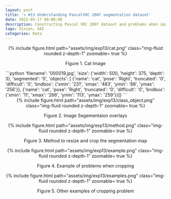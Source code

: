 ```yaml
---
layout: post
title: '✈️ #13 Understanding PascalVOC 2007 segmentation dataset'
date: 2022-05-17 00:00:00 
description: Constructing Pascal VOC 2007 dataset and problems when image is reshaped.
tags: Vixion, XAI
categories: Data
---
```




<center>
<div class="row justify-content-sm-center">
        <div class="col-sm-6 mt-1 mt-md-0">
        {% include figure.html path="assets/img/exp13/cat.png" class="img-fluid rounded z-depth-1" zoomable= true %}
        </div>          
</div>
<p> Figure 1. Cat Image</p> 

</center>
```python
'filename': '000019.jpg', 
'size': {'width': 500, 'height': 375, 'depth': 3},
'segmented': '0',
'objects': [
        {'name': 'cat',
        'pose': 'Right',
        'truncated': '0',
        'difficult': '0',
        'bndbox': {'xmin': '231', 'xmax': '483', 'ymin': '88', 'ymax': '256'}},
        {'name': 'cat',
        'pose': 'Right',
        'truncated': '0',
        'difficult': '0',
        'bndbox': {'xmin': '11', 'xmax': '266', 'ymin': '113', 'ymax': '259'}}]}
```




<center>

<div class="row mt-3">
        <div class="col-sm mt-3 mt-md-0">
        {% include figure.html path="assets/img/exp13/class_object.png" class="img-fluid rounded z-depth-1" zoomable= true %}
        </div>    
</div>
<p> Figure 2. Image Segementaion overlays</p> 
</center>




<center>
<div class="row mt-3">
        <div class="col-sm mt-3 mt-md-0">
        {% include figure.html path="assets/img/exp13/method.png" class="img-fluid rounded z-depth-1" zoomable= true %}
        </div>    
</div>
<p> Figure 3. Method to resize and crop the segmentation map</p> 
</center>

<center>

<div class="row mt-3">
        <div class="col-sm mt-3 mt-md-0">
        {% include figure.html path="assets/img/exp13/example.png" class="img-fluid rounded z-depth-1" zoomable= true %}
        </div>    
</div>
<p> Figure 4. Example of problems when cropping</p> 
</center>




<center>

<div class="row mt-3">
        <div class="col-sm mt-3 mt-md-0">
        {% include figure.html path="assets/img/exp13/examples.png" class="img-fluid rounded z-depth-1" zoomable= true %}
        </div>    
</div>
<p> Figure 5. Other examples of cropping problem</p> 
</center>


